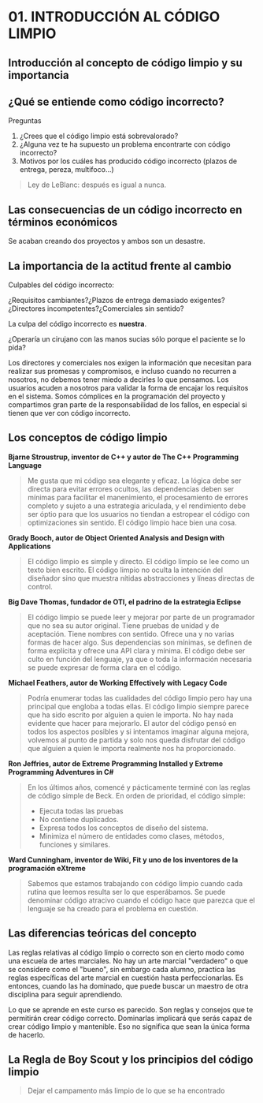 # 01. INTRODUCCIÓN AL CÓDIGO LIMPIO

## Introducción al concepto de código limpio y su importancia

## ¿Qué se entiende como código incorrecto?

Preguntas

1. ¿Crees que el código limpio está sobrevalorado?
2. ¿Alguna vez te ha supuesto un problema encontrarte con código incorrecto?
3. Motivos por los cuáles has producido código incorrecto (plazos de entrega, pereza, multifoco...)

> Ley de LeBlanc: después es igual a nunca.

## Las consecuencias de un código incorrecto en términos económicos

Se acaban creando dos proyectos y ambos son un desastre.

## La importancia de la actitud frente al cambio

Culpables del código incorrecto: 

¿Requisitos cambiantes?¿Plazos de entrega demasiado exigentes?¿Directores incompetentes?¿Comerciales sin sentido?

La culpa del código incorrecto es **nuestra**. 

¿Operaría un cirujano con las manos sucias sólo porque el paciente se lo pida?

Los directores y comerciales nos exigen la información que necesitan para realizar sus promesas y compromisos, e incluso cuando no recurren a nosotros, no debemos tener miedo a decirles lo que pensamos. Los usuarios acuden a nosotros para validar la forma de encajar los requisitos en el sistema. Somos cómplices en la programación del proyecto y compartimos gran parte de la responsabilidad de los fallos, en especial si tienen que ver con código incorrecto.

## Los conceptos de código limpio

**Bjarne Stroustrup, inventor de C++ y autor de The C++ Programming Language**

> Me gusta que mi código sea elegante y eficaz. La lógica debe ser directa para evitar errores ocultos, las dependencias deben ser mínimas para facilitar el manenimiento, el procesamiento de errores completo y sujeto a una estrategia ariculada, y el rendimiento debe ser óptio para que los usuarios no tiendan a estropear el código con optimizaciones sin sentido. El código limpio hace bien una cosa.

**Grady Booch, autor de Object Oriented Analysis and Design with Applications**

> El código limpio es simple y directo. El código limpio se lee como un texto bien escrito. El código limpio no oculta la intención del diseñador sino que muestra nítidas abstracciones y líneas directas de control.

**Big Dave Thomas, fundador de OTI, el padrino de la estrategia Eclipse**

> El código limpio se puede leer y mejorar por parte de un programador que no sea su autor original. Tiene pruebas de unidad y de aceptación. Tiene nombres con sentido. Ofrece una y no varias formas de hacer algo. Sus dependencias son mínimas, se definen de forma explícita y ofrece una API clara y mínima. El código debe ser culto en función del lenguaje, ya que o toda la información necesaria se puede expresar de forma clara en el código.

**Michael Feathers, autor de Working Effectively with Legacy Code**

> Podría enumerar todas las cualidades del código limpio pero hay una principal que engloba a todas ellas. El código limpio siempre parece que ha sido escrito por alguien a quien le importa. No hay nada evidente que hacer para mejorarlo. El autor del código pensó en todos los aspectos posibles y si intentamos imaginar alguna mejora, volvemos al punto de partida y solo nos queda disfrutar del código que alguien a quien le importa realmente nos ha proporcionado.

**Ron Jeffries, autor de Extreme Programming Installed y Extreme Programming Adventures in C#**

> En los últimos años, comencé y pácticamente terminé con las reglas de código simple de Beck. En orden de prioridad, el código simple:
> - Ejecuta todas las pruebas
> - No contiene duplicados.
> - Expresa todos los conceptos de diseño del sistema.
> - Minimiza el número de entidades como clases, métodos, funciones y similares.

**Ward Cunningham, inventor de Wiki, Fit y uno de los inventores de la programación eXtreme**

> Sabemos que estamos trabajando con código limpio cuando cada rutina que leemos resulta ser lo que esperábamos. Se puede denominar código atracivo cuando el código hace que parezca que el lenguaje se ha creado para el problema en cuestión.

## Las diferencias teóricas del concepto

Las reglas relativas al código limpio o correcto son en cierto modo como una escuela de artes marciales. No hay un arte marcial "verdadero" o que se considere como el "bueno", sin embargo cada alumno, practica las reglas específicas del arte marcial en cuestión hasta perfeccionarlas. Es entonces, cuando las ha dominado, que puede buscar un maestro de otra disciplina para seguir aprendiendo. 

Lo que se aprende en este curso es parecido. Son reglas y consejos que te permitirán crear código correcto. Dominarlas implicará que serás capaz de crear código limpio y mantenible. Eso no significa que sean la única forma de hacerlo.

## La Regla de Boy Scout y los principios del código limpio

> Dejar el campamento más limpio de lo que se ha encontrado